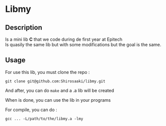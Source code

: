 # Libmy

## Description

Is a mini lib **C** that we code during de first year at Epitech<br>
Is quasily the same lib but with some modifications but the goal is the same.

## Usage

For use this lib, you must clone the repo :
```
git clone git@github.com:Shirosaaki/libmy.git
```

And after, you can do ```make``` and a .a lib will be created

When is done, you can use the lib in your programs

For compile, you can do :
```
gcc ... -L/path/to/the/libmy.a -lmy
```


